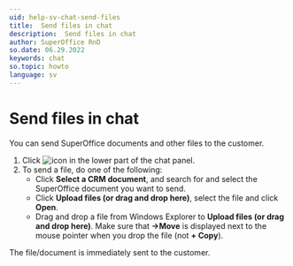 ```yaml
---
uid: help-sv-chat-send-files
title:  Send files in chat
description:  Send files in chat
author: SuperOffice RnD
so.date: 06.29.2022
keywords: chat
so.topic: howto
language: sv
---
```


# Send files in chat

You can send SuperOffice documents and other files to the customer.

1. Click ![icon][img1] in the lower part of the chat panel.
2. To send a file, do one of the following:
    * Click **Select a CRM document**, and search for and select the SuperOffice document you want to send.
    * Click **Upload files (or drag and drop here)**, select the file and click **Open**.
    * Drag and drop a file from Windows Explorer to **Upload files (or drag and drop here)**. Make sure that **→Move** is displayed next to the mouse pointer when you drop the file (not **+ Copy**).

The file/document is immediately sent to the customer.

<!-- Referenced links -->

<!-- Referenced images -->
[img1]: ../../../../common/icons/attachments-black.png

